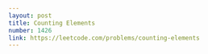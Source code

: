```yaml
---
layout: post
title: Counting Elements
number: 1426
link: https://leetcode.com/problems/counting-elements
---
```

